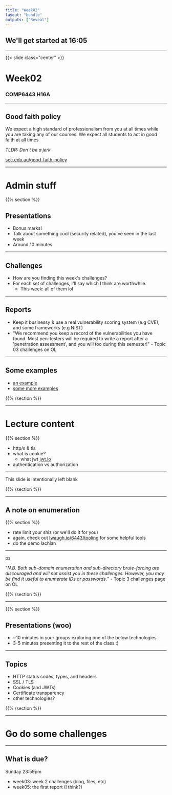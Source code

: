 ```yaml
---
title: "Week02"
layout: "bundle"
outputs: ["Reveal"]
---
```


## We'll get started at 16:05

---

{{< slide class="center" >}}
# Week02
### COMP6443 H16A

---

## Good faith policy

We expect a high standard of professionalism from you at all times while you are taking any of our courses. We expect all students to act in good faith at all times

*TLDR: Don't be a jerk*

[sec.edu.au/good-faith-policy](https://sec.edu.au/good-faith-policy)

---

# Admin stuff

{{% section %}}

## Presentations
* Bonus marks!
* Talk about something cool (security related), you've seen in the last week
* Around 10 minutes

---

## Challenges
* How are you finding this week's challenges?
* For each set of challenges, I'll say which I think are worthwhile.
    * This week: all of them lol

---

## Reports
* Keep it businessy & use a real vulnerability scoring system (e.g CVE), and some frameworks (e.g NIST)
* "We recommend you keep a record of the vulnerabilities you have found. Most pen-testers will be required to write a report after a 'penetration assessment', and you will too during this semester!" - Topic 03 challenges on OL

---

## Some examples
* [an example](https://docs.google.com/document/d/1s12Off74DZ8RcELdqdeZSxJTMkbN6l4MHtolwTUrnrU/edit)
* [some more examples](https://github.com/juliocesarfort/public-pentesting-reports)

{{% /section %}}

---

# Lecture content

{{% section %}}

* http/s & tls
* what is cookie?
    * what jwt [jwt.io](https://jwt.io)
* authentication vs authorization

---

This slide is intentionally left blank

{{% /section %}}

---

## A note on enumeration
{{% section %}}

* rate limit your shiz (or we'll do it for you)
* again, check out [lwaugh.io/6443/tooling](/6443/tooling) for some helpful tools
* do the demo lachlan

---

ps

"*N.B. Both sub-domain enumeration and sub-directory brute-forcing are discouraged and will not assist you in these challenges. However, you may be find it useful to enumerate IDs or passwords.*" - Topic 3 challenges page on OL

{{% /section %}}

---

{{% section %}}

## Presentations (woo)
* ~10 minutes in your groups exploring one of the below technologies 
* 3-5 minutes presenting it to the rest of the class :)

---

## Topics
* HTTP status codes, types, and headers
* SSL / TLS
* Cookies (and JWTs)
* Certificate transparency
* other technologies?

{{% /section %}}

---

# Go do some challenges

---

## What is due?
Sunday 23:59pm
* week03: week 2 challenges (blog, files, etc)
* week05: the first report (I think?)